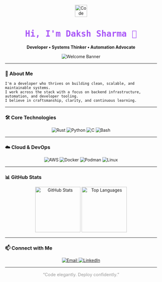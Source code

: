 <!-- ────────────────────────────────────────────── -->
<!--              DevQuanta | GitHub Profile        -->
<!-- ────────────────────────────────────────────── -->

<p align="center">
  <img src="https://img.icons8.com/ios-filled/50/a855f7/source-code.png" width="40" alt="Code Icon"/>
</p>

<h1 align="center" style="color:#a855f7; font-family:'Fira Code', monospace;">Hi, I'm Daksh Sharma 👋</h1>

<p align="center">
  <strong>Developer • Systems Thinker • Automation Advocate</strong>
</p>

<p align="center">
  <img src="https://img.shields.io/static/v1?label=Welcome&message=To%20My%20Tech%20Space&color=a855f7&style=for-the-badge&logo=github&logoColor=white" alt="Welcome Banner"/>
</p>

---

### 🧠 About Me

```text
I'm a developer who thrives on building clean, scalable, and maintainable systems. 
I work across the stack with a focus on backend infrastructure, automation, and developer tooling.
I believe in craftsmanship, clarity, and continuous learning.
```

---

### 🛠️ Core Technologies

<p align="center">
  <img src="https://img.shields.io/badge/Rust-%20?style=for-the-badge&logo=rust&logoColor=a855f7&labelColor=1e1b4b&color=1e1b4b" alt="Rust"/>
  <img src="https://img.shields.io/badge/Python-%20?style=for-the-badge&logo=python&logoColor=a855f7&labelColor=1e1b4b&color=1e1b4b" alt="Python"/>
  <img src="https://img.shields.io/badge/C-%20?style=for-the-badge&logo=c&logoColor=a855f7&labelColor=1e1b4b&color=1e1b4b" alt="C"/>
  <img src="https://img.shields.io/badge/Bash-%20?style=for-the-badge&logo=gnubash&logoColor=a855f7&labelColor=1e1b4b&color=1e1b4b" alt="Bash"/>
</p>

---

### ☁️ Cloud & DevOps

<p align="center">
  <img src="https://img.shields.io/badge/AWS-%20?style=for-the-badge&logo=aws&logoColor=a855f7&labelColor=1e1b4b&color=1e1b4b" alt="AWS"/>
  <img src="https://img.shields.io/badge/Docker-%20?style=for-the-badge&logo=docker&logoColor=a855f7&labelColor=1e1b4b&color=1e1b4b" alt="Docker"/>
  <img src="https://img.shields.io/badge/Podman-%20?style=for-the-badge&logo=podman&logoColor=a855f7&labelColor=1e1b4b&color=1e1b4b" alt="Podman"/>
  <img src="https://img.shields.io/badge/Linux-%20?style=for-the-badge&logo=linux&logoColor=a855f7&labelColor=1e1b4b&color=1e1b4b" alt="Linux"/>
</p>

---

### 📊 GitHub Stats

<p align="center">
  <img src="https://github-readme-stats.vercel.app/api?username=DevQuanta&show_icons=true&theme=midnight-purple&hide_border=true" height="150" alt="GitHub Stats"/>
  <img src="https://github-readme-stats.vercel.app/api/top-langs/?username=DevQuanta&layout=compact&theme=midnight-purple&hide_border=true" height="150" alt="Top Languages"/>
</p>

---

### 📫 Connect with Me

<p align="center">
  <a href="mailto:hello@devquanta.dev">
    <img src="https://img.shields.io/badge/Email-%20?style=for-the-badge&logo=gmail&logoColor=a855f7&labelColor=1e1b4b&color=1e1b4b" alt="Email"/>
  </a>
  <a href="https://linkedin.com/in/devquanta">
    <img src="https://img.shields.io/badge/LinkedIn-%20?style=for-the-badge&logo=linkedin&logoColor=a855f7&labelColor=1e1b4b&color=1e1b4b" alt="LinkedIn"/>
  </a>
</p>

---

<p align="center" style="font-size:0.9rem; color:#999;">“Code elegantly. Deploy confidently.”</p>
